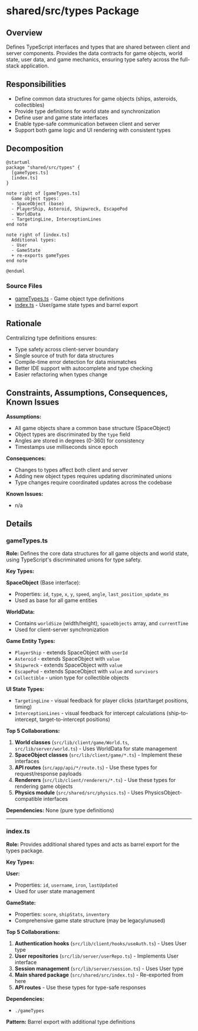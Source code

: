 # shared/src/types Package

## Overview
Defines TypeScript interfaces and types that are shared between client and server components. Provides the data contracts for game objects, world state, user data, and game mechanics, ensuring type safety across the full-stack application.

## Responsibilities
- Define common data structures for game objects (ships, asteroids, collectibles)
- Provide type definitions for world state and synchronization
- Define user and game state interfaces
- Enable type-safe communication between client and server
- Support both game logic and UI rendering with consistent types

## Decomposition

```plantuml
@startuml
package "shared/src/types" {
  [gameTypes.ts]
  [index.ts]
}

note right of [gameTypes.ts]
  Game object types:
  - SpaceObject (base)
  - PlayerShip, Asteroid, Shipwreck, EscapePod
  - WorldData
  - TargetingLine, InterceptionLines
end note

note right of [index.ts]
  Additional types:
  - User
  - GameState
  + re-exports gameTypes
end note

@enduml
```

### Source Files
- [gameTypes.ts](../src/shared/src/types/gameTypes.ts) - Game object type definitions
- [index.ts](../src/shared/src/types/index.ts) - User/game state types and barrel export

## Rationale
Centralizing type definitions ensures:
- Type safety across client-server boundary
- Single source of truth for data structures
- Compile-time error detection for data mismatches
- Better IDE support with autocomplete and type checking
- Easier refactoring when types change

## Constraints, Assumptions, Consequences, Known Issues
**Assumptions:**
- All game objects share a common base structure (SpaceObject)
- Object types are discriminated by the `type` field
- Angles are stored in degrees (0-360) for consistency
- Timestamps use milliseconds since epoch

**Consequences:**
- Changes to types affect both client and server
- Adding new object types requires updating discriminated unions
- Type changes require coordinated updates across the codebase

**Known Issues:**
- n/a

## Details

### gameTypes.ts
**Role:** Defines the core data structures for all game objects and world state, using TypeScript's discriminated unions for type safety.

**Key Types:**

**SpaceObject** (Base interface):
- Properties: `id`, `type`, `x`, `y`, `speed`, `angle`, `last_position_update_ms`
- Used as base for all game entities

**WorldData:**
- Contains `worldSize` (width/height), `spaceObjects` array, and `currentTime`
- Used for client-server synchronization

**Game Entity Types:**
- `PlayerShip` - extends SpaceObject with `userId`
- `Asteroid` - extends SpaceObject with `value`
- `Shipwreck` - extends SpaceObject with `value`
- `EscapePod` - extends SpaceObject with `value` and `survivors`
- `Collectible` - union type for collectible objects

**UI State Types:**
- `TargetingLine` - visual feedback for player clicks (start/target positions, timing)
- `InterceptionLines` - visual feedback for intercept calculations (ship-to-intercept, target-to-intercept positions)

**Top 5 Collaborations:**
1. **World classes** (`src/lib/client/game/World.ts`, `src/lib/server/world.ts`) - Uses WorldData for state management
2. **SpaceObject classes** (`src/lib/client/game/*.ts`) - Implement these interfaces
3. **API routes** (`src/app/api/*/route.ts`) - Use these types for request/response payloads
4. **Renderers** (`src/lib/client/renderers/*.ts`) - Use these types for rendering game objects
5. **Physics module** (`src/shared/src/physics.ts`) - Uses PhysicsObject-compatible interfaces

**Dependencies:** None (pure type definitions)

---

### index.ts
**Role:** Provides additional shared types and acts as barrel export for the types package.

**Key Types:**

**User:**
- Properties: `id`, `username`, `iron`, `lastUpdated`
- Used for user state management

**GameState:**
- Properties: `score`, `shipStats`, `inventory`
- Comprehensive game state structure (may be legacy/unused)

**Top 5 Collaborations:**
1. **Authentication hooks** (`src/lib/client/hooks/useAuth.ts`) - Uses User type
2. **User repositories** (`src/lib/server/userRepo.ts`) - Implements User interface
3. **Session management** (`src/lib/server/session.ts`) - Uses User type
4. **Main shared package** (`src/shared/src/index.ts`) - Re-exported from here
5. **API routes** - Use these types for type-safe responses

**Dependencies:** 
- `./gameTypes`

**Pattern:** Barrel export with additional type definitions
